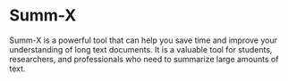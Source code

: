 # Summ-X
Summ-X is a powerful tool that can help you save time and improve your understanding of long text documents. It is a valuable tool for students, researchers, and professionals who need to summarize large amounts of text.
